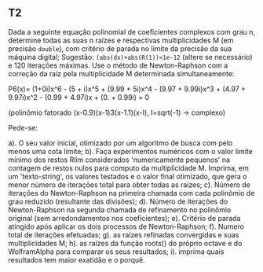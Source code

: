 ## T2
Dada a seguinte equação polinomial de coeficientes complexos com grau n, determine todas as suas n raízes e respectivas multiplicidades M (em precisão `double`), com critério de parada no limite da precisão da sua máquina digital; Sugestão: `(abs(dx)+abs(R(1))<1e-12` (altere se necessário) e 120 iterações máximas. Use o método de Newton-Raphson com a correção da raiz pela multiplicidade M determinada simultaneamente:

P6(x)= (1+0i)x^6 - (5 + i)x^5 + (9.99 + 5i)x^4 - (9.97 + 9.99i)x^3 + (4.97 + 9.97i)x^2 - (0.99 + 4.97i)x + (0. + 0.99i) = 0

(polinômio fatorado (x-0.9)(x-1)3(x-1.1)(x-I), I=sqrt(-1) -> complexo)

Pede-se:

a). O seu valor inicial, otimizado por um algoritmo de busca com pelo menos uma cota limite;
b). Faça experimentos numéricos com o valor limite mínimo dos restos Rlim considerados 'numericamente pequenos' na contagem de restos nulos para computo da multiplicidade M. Imprima, em um 'texto-string', os valores testados e o valor final otimizado, que gera o menor número de iterações total para obter todas as raízes;
c). Número de iterações do Newton-Raphson na primeira chamada com cada polinômio de grau reduzido (resultante das divisões);
d). Número de iterações do Newton-Raphson na segunda chamada de refinamento no polinômio original  (sem arredondamentos nos coeficientes);
e). Critério de parada atingido após aplicar os dois processos de Newton-Raphson;
f). Numero total de iterações efetuadas;
g). as raízes refinadas convergidas e suas multiplicidades M;
h). as raízes da função roots() do próprio octave e do WolframAlpha para comparar os seus resultados;
i). imprima quais resultados tem maior exatidão e o porquê.
